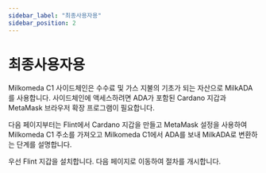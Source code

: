 ```yaml
---
sidebar_label: "최종사용자용"
sidebar_position: 2
---
```


# 최종사용자용

Milkomeda C1 사이드체인은 수수료 및 가스 지불의 기초가 되는 자산으로 MilkADA를 사용합니다. 사이드체인에 액세스하려면 ADA가 포함된 Cardano 지갑과 MetaMask 브라우저 확장 프로그램이 필요합니다.

다음 페이지부터는 Flint에서 Cardano 지갑을 만들고 MetaMask 설정을 사용하여 Milkomeda C1 주소를 가져오고 Milkomeda C1에서 ADA를 보내 MilkADA로 변환하는 단계를 설명합니다.

우선 Flint 지갑을 설치합니다. 다음 페이지로 이동하여 절차를 개시합니다.
